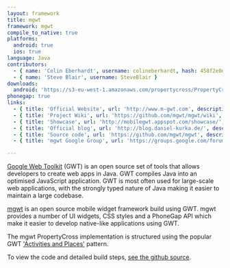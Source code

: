 ```yaml
---
layout: framework
title: mgwt
framework: mgwt
compile_to_native: true
platforms:
  android: true
  ios: true
language: Java
contributors:
  - { name: 'Colin Eberhardt', username: colineberhardt, hash: 458f2e0d08d4114f8b323798cfea141d }
  - { name: 'Steve Blair', username: SteveBlair }
downloads:
  android: 'https://s3-eu-west-1.amazonaws.com/propertycross/PropertyCross-mgwt-9deab1d63674e35b97ff9a398397c234d97188f6.apk'
phonegap: true
links:
  - { title: 'Official Website', url: 'http://www.m-gwt.com', description: '- The official website hosts many useful resources including Javadoc documentation and video talks.' }
  - { title: 'Project Wiki', url: 'https://github.com/mgwt/mgwt/wiki', description: '- The project''s Github wiki.' }
  - { title: 'Showcase', url: 'http://mobilegwt.appspot.com/showcase/', description: '- A showcase of apps made using mgwt. This is really useful to visit when trying to get a feel for a framework.' }
  - { title: 'Official blog', url: 'http://blog.daniel-kurka.de/', description: '- The mgwt blog provides information on future releases and also shows interesting examples of mgwt applications.' }
  - { title: 'Source code', url: 'https://github.com/mgwt/mgwt', description: '- The full source code for mgwt is available on Github.' }
  - { title: 'mgwt Google Group', url: 'https://groups.google.com/forum/#!forum/mgwt', description: '- An active Google group focused on questions and issues found with mgwt.' }

---
```


[Google Web Toolkit](https://developers.google.com/web-toolkit/)  (GWT) is an open source set of tools that allows developers to create web apps in Java. GWT compiles Java into an optimised JavaScript application. GWT is most often used for large-scale web applications, with the strongly typed nature of Java making it easier to maintain a large codebase.

[mgwt](http://www.m-gwt.com/) is an open source mobile widget framework build using GWT. mgwt provides a number of UI widgets, CSS styles and a PhoneGap API which make it easier to develop native-like applications using GWT.

The mgwt PropertyCross implementation is structured using the popular GWT ['Activities and Places'](https://developers.google.com/web-toolkit/doc/latest/DevGuideMvpActivitiesAndPlaces) pattern.


To view the code and detailed build steps, <a href='{{ site.githuburl }}/tree/master/mgwt'>see the github source</a>.
